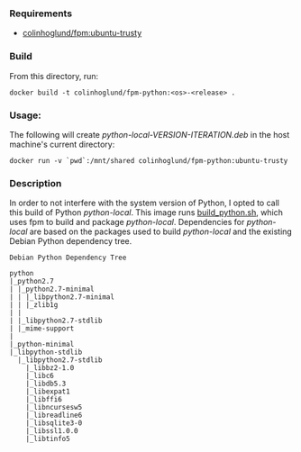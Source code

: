 ### Requirements
- [colinhoglund/fpm:ubuntu-trusty](https://github.com/colinhoglund/dockerfiles/tree/master/fpm/ubuntu/trusty/)

### Build
From this directory, run:
```
docker build -t colinhoglund/fpm-python:<os>-<release> .
```

### Usage:
The following will create _python-local-VERSION-ITERATION.deb_ in the host machine's current directory:
```
docker run -v `pwd`:/mnt/shared colinhoglund/fpm-python:ubuntu-trusty
```

### Description
In order to not interfere with the system version of Python, I opted to call this build of Python _python-local_. This image runs [build_python.sh](https://github.com/colinhoglund/dockerfiles/blob/master/fpm/ubuntu/trusty/python/build_python.sh), which uses fpm to build and package _python-local_. Dependencies for _python-local_ are based on the packages used to build _python-local_ and the existing Debian Python dependency tree.

```
Debian Python Dependency Tree

python
|_python2.7
| |_python2.7-minimal
| | |_libpython2.7-minimal
| | |_zlib1g
| |
| |_libpython2.7-stdlib
| |_mime-support
|
|_python-minimal
|_libpython-stdlib
  |_libpython2.7-stdlib
    |_libbz2-1.0
    |_libc6
    |_libdb5.3
    |_libexpat1
    |_libffi6
    |_libncursesw5
    |_libreadline6
    |_libsqlite3-0
    |_libssl1.0.0
    |_libtinfo5
```
